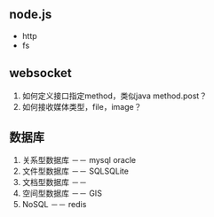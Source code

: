 ## node.js
- http
- fs

## websocket
1. 如何定义接口指定method，类似java method.post？
2. 如何接收媒体类型，file，image？ 
## 数据库
1. 关系型数据库 －－ mysql oracle
2. 文件型数据库 －－ SQLSQLite
3. 文档型数据库 －－
4. 空间型数据库 －－ GIS
5. NoSQL －－ redis 
